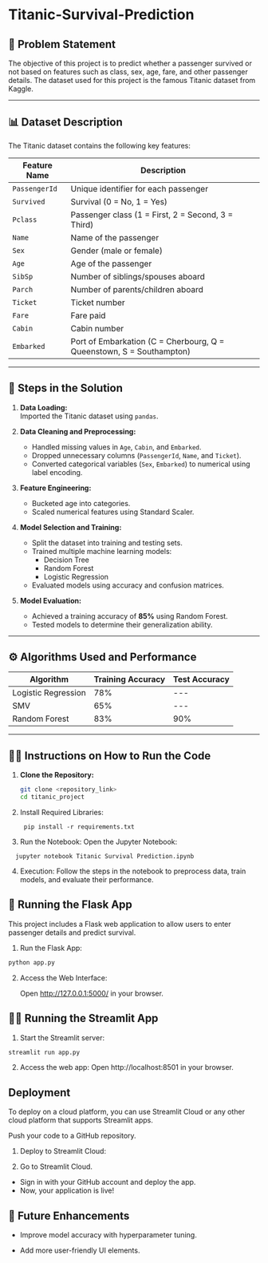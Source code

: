 # Titanic-Survival-Prediction  

## 📄 **Problem Statement**  
The objective of this project is to predict whether a passenger survived or not based on features such as class, sex, age, fare, and other passenger details. The dataset used for this project is the famous Titanic dataset from Kaggle.

---

## 📊 **Dataset Description**  
The Titanic dataset contains the following key features:

| **Feature Name** | **Description** |
|-----------------|-----------------|
| `PassengerId` | Unique identifier for each passenger |
| `Survived`    | Survival (0 = No, 1 = Yes) |
| `Pclass`      | Passenger class (1 = First, 2 = Second, 3 = Third) |
| `Name`        | Name of the passenger |
| `Sex`         | Gender (male or female) |
| `Age`         | Age of the passenger |
| `SibSp`       | Number of siblings/spouses aboard |
| `Parch`       | Number of parents/children aboard |
| `Ticket`      | Ticket number |
| `Fare`        | Fare paid |
| `Cabin`       | Cabin number |
| `Embarked`    | Port of Embarkation (C = Cherbourg, Q = Queenstown, S = Southampton) |

---

## 🔧 **Steps in the Solution**  

1. **Data Loading:**  
   Imported the Titanic dataset using `pandas`.

2. **Data Cleaning and Preprocessing:**  
   - Handled missing values in `Age`, `Cabin`, and `Embarked`.  
   - Dropped unnecessary columns (`PassengerId`, `Name`, and `Ticket`).  
   - Converted categorical variables (`Sex`, `Embarked`) to numerical using label encoding.

3. **Feature Engineering:** 
   - Bucketed age into categories.  
   - Scaled numerical features using Standard Scaler.

4. **Model Selection and Training:**  
   - Split the dataset into training and testing sets.  
   - Trained multiple machine learning models: 
     - Decision Tree
     - Random Forest
     - Logistic Regression  
   - Evaluated models using accuracy and confusion matrices.

5. **Model Evaluation:**  
   - Achieved a training accuracy of **85%** using Random Forest.  
   - Tested models to determine their generalization ability.

---

## ⚙ **Algorithms Used and Performance**  

| **Algorithm**       | **Training Accuracy** | **Test Accuracy** |
|---------------------|------------------------|------------------|
| Logistic Regression | 78%                    | ---              |
| SMV                 | 65%                    | ---              |
| Random Forest       | 83%                    | 90%              |

---

## 🏃‍♂️ **Instructions on How to Run the Code**

1. **Clone the Repository:**  
   ```bash
   git clone <repository_link>
   cd titanic_project

2. Install Required Libraries:
   ```
    pip install -r requirements.txt

3. Run the Notebook:
Open the Jupyter Notebook:
  ```
    jupyter notebook Titanic Survival Prediction.ipynb

  ```

4. Execution:
Follow the steps in the notebook to preprocess data, train models, and evaluate their performance.

## 🚀 Running the Flask App

This project includes a Flask web application to allow users to enter passenger details and predict survival.

1. Run the Flask App:
```bash
python app.py
```
2. Access the Web Interface:

   Open http://127.0.0.1:5000/ in your browser.

## 🏃‍♂️ Running the Streamlit App
1. Start the Streamlit server:

```bash
streamlit run app.py
```
2. Access the web app: Open http://localhost:8501 in your browser.

## Deployment
To deploy on a cloud platform, you can use Streamlit Cloud or any other cloud platform that supports Streamlit apps.

Push your code to a GitHub repository.

1. Deploy to Streamlit Cloud:

2. Go to Streamlit Cloud.
- Sign in with your GitHub account and deploy the app.
- Now, your application is live!


## 🎯 Future Enhancements

- Improve model accuracy with hyperparameter tuning.

- Add more user-friendly UI elements.
